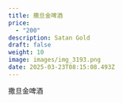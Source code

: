 ```yaml
---
title: 撒旦金啤酒
price:
  - "200"
description: Satan Gold
draft: false
weight: 10
image: images/img_3193.png
date: 2025-03-23T08:15:08.493Z
---
```

撒旦金啤酒